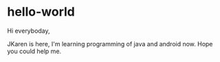 # hello-world
Hi everyboday,

JKaren is here, I'm learning programming of java and android now.
Hope you could help me.
